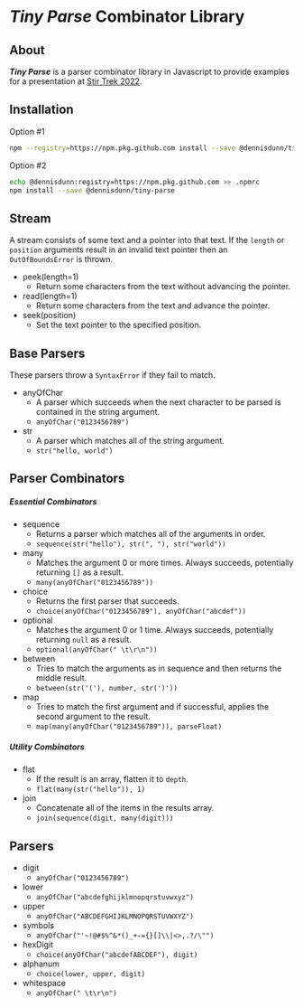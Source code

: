 
***Tiny Parse*** Combinator Library
===

About
---
***Tiny Parse*** is a parser combinator library in Javascript to provide examples for a presentation at [Stir Trek 2022](https://stirtrek.com).

Installation
---
Option #1
```bash
npm --registry=https://npm.pkg.github.com install --save @dennisdunn/tiny-parse 
```

Option #2
```bash
echo @dennisdunn:registry=https://npm.pkg.github.com >> .npmrc
npm install --save @dennisdunn/tiny-parse
```

Stream
---
A stream consists of some text and a pointer into that text. If the ```length``` or
```position``` arguments result in an invalid text pointer then an ```OutOfBoundsError```
is thrown.

- peek(length=1)
    - Return some characters from the text without advancing the pointer.
- read(length=1)
    - Return some characters from the text and advance the pointer.
- seek(position)
    - Set the text pointer to the specified position.

Base Parsers
---
These parsers throw a ```SyntaxError``` if they fail to match.

- anyOfChar
    - A parser which succeeds when the next character to be parsed is contained in the string argument.
    - ```anyOfChar("0123456789")```
- str
    - A parser which matches all of the string argument.
    - ```str("hello, world")```

Parser Combinators
---

##### ***Essential Combinators***

- sequence
    - Returns a parser which matches all of the arguments in order.
    - ```sequence(str("hello"), str(", "), str("world"))```
- many
    - Matches the argument 0 or more times. Always succeeds, potentially returning ```[]``` as a result.
    - ```many(anyOfChar("0123456789"))```
- choice 
    - Returns the first parser that succeeds.
    - ```choice(anyOfChar("0123456789"), anyOfChar("abcdef"))```
- optional
    - Matches the argument 0 or 1 time. Always succeeds,
    potentially returning ```null``` as a result.
    - ```optional(anyOfChar(" \t\r\n"))```
- between
    - Tries to match the arguments as in sequence and then returns the middle result.
    -  ```between(str('('), number, str(')'))```
- map
    - Tries to match the first argument and if successful, applies the second argument to the result.
    - ```map(many(anyOfChar("0123456789")), parseFloat)```

##### ***Utility Combinators***

- flat
    - If the result is an array, flatten it to ```depth```.
    - ```flat(many(str("hello")), 1)```
- join
    - Concatenate all of the items in the results array.
    - ```join(sequence(digit, many(digit)))```

Parsers
---
- digit
    - ```anyOfChar("0123456789")```
- lower
    - ```anyOfChar("abcdefghijklmnopqrstuvwxyz")```
- upper
    - ```anyOfChar("ABCDEFGHIJKLMNOPQRSTUVWXYZ")```
- symbols
    - ```anyOfChar("'~!@#$%^&*()_+-={}[]\\|<>,.?/\"")```
- hexDigit
    - ```choice(anyOfChar("abcdefABCDEF"), digit)```
- alphanum
    - ```choice(lower, upper, digit)```
- whitespace
    - ```anyOfChar(" \t\r\n")```
